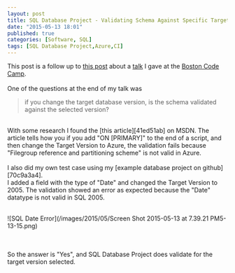 ```yaml
---
layout: post
title: SQL Database Project - Validating Schema Against Specific Target Database Version
date: "2015-05-13 18:01"
published: true
categories: [Software, SQL]
tags: [SQL Database Project,Azure,CI]
---
```

<!--more-->

This post is a follow up to [this post]({{site.baseurl}}/software/sql/2015/03/30/SQL%20into%20Version%20Control%20-%20Talk%20Questions.html) about a [talk][d8c0da08] I gave at the [Boston Code Camp][41767920].
<br>
<br>
One of the questions at the end of my talk was

>if you change the target database version, is the schema validated against the selected version?

<br>
With some research I found the [this article][41ed51ab] on MSDN.  The article tells how you if you add "ON [PRIMARY]" to the end of a script, and then change the Target Version to Azure, the validation fails because  "Filegroup reference and partitioning scheme" is not valid in Azure.
<br>
<br>
I also did my own test case using my [example database project on github][70c9a3a4].<br>
I added a field with the type of "Date" and changed the Target Version to 2005. The validation showed an error as expected because the "Date" datatype is not valid in SQL 2005. <br><br>

![SQL Date Error](/images/2015/05/Screen Shot 2015-05-13 at 7.39.21 PM5-13-15.png)

<br><br>
So the answer is "Yes", and SQL Database Project does validate for the target version selected.

  [41ed51ab]: https://msdn.microsoft.com/en-us/hh272687(v=vs.103).aspx "MSDN Article"
  [41767920]: http://www.bostoncodecamp.com/ "Boston Code Camp"
  [d8c0da08]: http://www.bostoncodecamp.com/CC23/Sessions/Details/14225 "Boston Code Camp Talk"
  [70c9a3a4]: https://github.com/fhilton/SqlDbProject "Github project"
